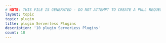 ```yaml
---
# NOTE: THIS FILE IS GENERATED - DO NOT ATTEMPT TO CREATE A PULL REQUEST TO UPDATE THE DATA. 
layout: topic
topic: plugin
title: plugin Serverless Plugins
description: '10 plugin ServerLess Plugins'
count: 10
---
```

